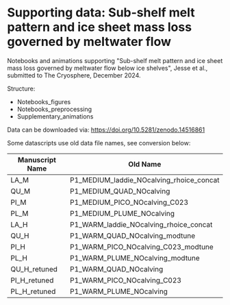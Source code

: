# Supporting data: Sub-shelf melt pattern and ice sheet mass loss governed by meltwater flow
Notebooks and animations supporting  "Sub-shelf melt pattern and ice sheet mass loss governed by meltwater flow below ice shelves", Jesse et al., submitted to The Cryosphere, December 2024.

Structure:
- Notebooks_figures
- Notebooks_preprocessing
- Supplementary_animations

Data can be downloaded via: https://doi.org/10.5281/zenodo.14516861

Some datascripts use old data file names, see conversion below:

| Manuscript Name   | Old Name    	                           |
|-------------------|------------------------------------------|
| LA_M 				      | P1_MEDIUM_laddie_NOcalving_rhoice_concat |
| QU_M 				      | P1_MEDIUM_QUAD_NOcalving                 |
| PI_M 				      | P1_MEDIUM_PICO_NOcalving_C023            |
| PL_M 				      | P1_MEDIUM_PLUME_NOcalving                |
| LA_H 				      | P1_WARM_laddie_NOcalving_rhoice_concat   |
| QU_H 				      | P1_WARM_QUAD_NOcalving_modtune           |
| PI_H 				      | P1_WARM_PICO_NOcalving_C023_modtune      |
| PL_H 				      | P1_WARM_PLUME_NOcalving_modtune          |  
| QU_H_retuned 		  | P1_WARM_QUAD_NOcalving                   |
| PI_H_retuned 		  | P1_WARM_PICO_NOcalving_C023              |
| PL_H_retuned      | P1_WARM_PLUME_NOcalving                  |  
